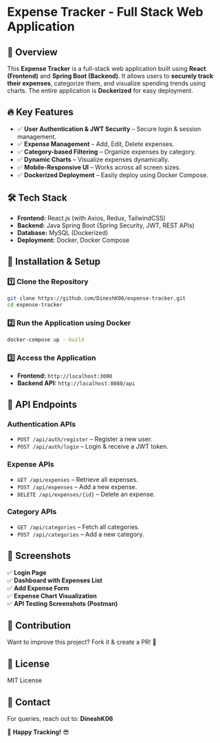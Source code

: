 # Expense Tracker - Full Stack Web Application

## 📌 Overview
This **Expense Tracker** is a full-stack web application built using **React (Frontend)** and **Spring Boot (Backend)**. It allows users to **securely track their expenses**, categorize them, and visualize spending trends using charts. The entire application is **Dockerized** for easy deployment.

## 🔥 Key Features
- ✅ **User Authentication & JWT Security** – Secure login & session management.
- ✅ **Expense Management** – Add, Edit, Delete expenses.
- ✅ **Category-based Filtering** – Organize expenses by category.
- ✅ **Dynamic Charts** – Visualize expenses dynamically.
- ✅ **Mobile-Responsive UI** – Works across all screen sizes.
- ✅ **Dockerized Deployment** – Easily deploy using Docker Compose.

## 🛠️ Tech Stack
- **Frontend:** React.js (with Axios, Redux, TailwindCSS)
- **Backend:** Java Spring Boot (Spring Security, JWT, REST APIs)
- **Database:** MySQL (Dockerized)
- **Deployment:** Docker, Docker Compose

## 🚀 Installation & Setup
### 1️⃣ Clone the Repository
```bash
git clone https://github.com/DineshK06/expense-tracker.git
cd expense-tracker
```

### 2️⃣ Run the Application using Docker
```bash
docker-compose up --build
```

### 3️⃣ Access the Application
- **Frontend:** `http://localhost:3000`
- **Backend API:** `http://localhost:8080/api`

## 🔄 API Endpoints
### **Authentication APIs**
- `POST /api/auth/register` – Register a new user.
- `POST /api/auth/login` – Login & receive a JWT token.

### **Expense APIs**
- `GET /api/expenses` – Retrieve all expenses.
- `POST /api/expenses` – Add a new expense.
- `DELETE /api/expenses/{id}` – Delete an expense.

### **Category APIs**
- `GET /api/categories` – Fetch all categories.
- `POST /api/categories` – Add a new category.

## 📸 Screenshots
✅ **Login Page**  
✅ **Dashboard with Expenses List**  
✅ **Add Expense Form**  
✅ **Expense Chart Visualization**  
✅ **API Testing Screenshots (Postman)**

## 🤝 Contribution
Want to improve this project? Fork it & create a PR! 🚀

## 📜 License
MIT License

## 📩 Contact
For queries, reach out to: **DineshK06**

🚀 **Happy Tracking!** 😎

